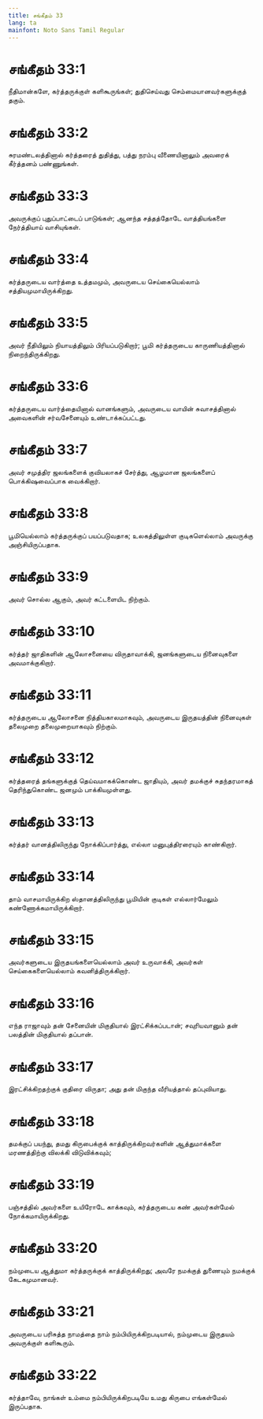 ```yaml
---
title: சங்கீதம் 33
lang: ta
mainfont: Noto Sans Tamil Regular
---
```


# சங்கீதம் 33:1

நீதிமான்களே, கர்த்தருக்குள் களிகூருங்கள்; துதிசெய்வது செம்மையானவர்களுக்குத் தகும்.

# சங்கீதம் 33:2

சுரமண்டலத்தினால் கர்த்தரைத் துதித்து, பத்து நரம்பு வீணையினாலும் அவரைக் கீர்த்தனம் பண்ணுங்கள்.

# சங்கீதம் 33:3

அவருக்குப் புதுப்பாட்டைப் பாடுங்கள்; ஆனந்த சத்தத்தோடே வாத்தியங்களை நேர்த்தியாய் வாசியுங்கள்.

# சங்கீதம் 33:4

கர்த்தருடைய வார்த்தை உத்தமமும், அவருடைய செய்கையெல்லாம் சத்தியமுமாயிருக்கிறது.

# சங்கீதம் 33:5

அவர் நீதியிலும் நியாயத்திலும் பிரியப்படுகிறார்; பூமி கர்த்தருடைய காருணியத்தினால் நிறைந்திருக்கிறது.

# சங்கீதம் 33:6

கர்த்தருடைய வார்த்தையினால் வானங்களும், அவருடைய வாயின் சுவாசத்தினால் அவைகளின் சர்வசேனையும் உண்டாக்கப்பட்டது.

# சங்கீதம் 33:7

அவர் சமுத்திர ஜலங்களைக் குவியலாகச் சேர்த்து, ஆழமான ஜலங்களைப் பொக்கிஷவைப்பாக வைக்கிறார்.

# சங்கீதம் 33:8

பூமியெல்லாம் கர்த்தருக்குப் பயப்படுவதாக; உலகத்திலுள்ள குடிகளெல்லாம் அவருக்கு அஞ்சியிருப்பதாக.

# சங்கீதம் 33:9

அவர் சொல்ல ஆகும், அவர் கட்டளையிட நிற்கும்.

# சங்கீதம் 33:10

கர்த்தர் ஜாதிகளின் ஆலோசனையை விருதாவாக்கி, ஜனங்களுடைய நினைவுகளை அவமாக்குகிறார்.

# சங்கீதம் 33:11

கர்த்தருடைய ஆலோசனை நித்தியகாலமாகவும், அவருடைய இருதயத்தின் நினைவுகள் தலைமுறை தலைமுறையாகவும் நிற்கும்.

# சங்கீதம் 33:12

கர்த்தரைத் தங்களுக்குத் தெய்வமாகக்கொண்ட ஜாதியும், அவர் தமக்குச் சுதந்தரமாகத் தெரிந்துகொண்ட ஜனமும் பாக்கியமுள்ளது.

# சங்கீதம் 33:13

கர்த்தர் வானத்திலிருந்து நோக்கிப்பார்த்து, எல்லா மனுபுத்திரரையும் காண்கிறார்.

# சங்கீதம் 33:14

தாம் வாசமாயிருக்கிற ஸ்தானத்திலிருந்து பூமியின் குடிகள் எல்லார்மேலும் கண்ணோக்கமாயிருக்கிறார்.

# சங்கீதம் 33:15

அவர்களுடைய இருதயங்களையெல்லாம் அவர் உருவாக்கி, அவர்கள் செய்கைகளையெல்லாம் கவனித்திருக்கிறார்.

# சங்கீதம் 33:16

எந்த ராஜாவும் தன் சேனையின் மிகுதியால் இரட்சிக்கப்படான்; சவுரியவானும் தன் பலத்தின் மிகுதியால் தப்பான்.

# சங்கீதம் 33:17

இரட்சிக்கிறதற்குக் குதிரை விருதா; அது தன் மிகுந்த வீரியத்தால் தப்புவியாது.

# சங்கீதம் 33:18

தமக்குப் பயந்து, தமது கிருபைக்குக் காத்திருக்கிறவர்களின் ஆத்துமாக்களை மரணத்திற்கு விலக்கி விடுவிக்கவும்;

# சங்கீதம் 33:19

பஞ்சத்தில் அவர்களை உயிரோடே காக்கவும், கர்த்தருடைய கண் அவர்கள்மேல் நோக்கமாயிருக்கிறது.

# சங்கீதம் 33:20

நம்முடைய ஆத்துமா கர்த்தருக்குக் காத்திருக்கிறது; அவரே நமக்குத் துணையும் நமக்குக் கேடகமுமானவர்.

# சங்கீதம் 33:21

அவருடைய பரிசுத்த நாமத்தை நாம் நம்பியிருக்கிறபடியால், நம்முடைய இருதயம் அவருக்குள் களிகூரும்.

# சங்கீதம் 33:22

கர்த்தாவே, நாங்கள் உம்மை நம்பியிருக்கிறபடியே உமது கிருபை எங்கள்மேல் இருப்பதாக.

